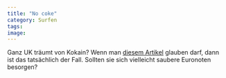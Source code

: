 ```yaml
---
title: "No coke"
category: Surfen
tags: 
image: 
---
```


Ganz UK träumt von Kokain? Wenn man [diesem Artikel](http://www.theregister.co.uk/2007/01/08/banknote_survey/) glauben darf, dann ist das tatsächlich der Fall. Sollten sie sich vielleicht saubere Euronoten besorgen?
